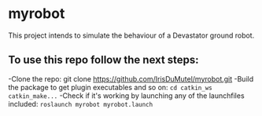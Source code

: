 # myrobot
This project intends to simulate the behaviour of a Devastator ground robot.

## To use this repo follow the next steps:
-Clone the repo:
    git clone https://github.com/IrisDuMutel/myrobot.git
-Build the package to  get plugin executables and so on:
    ```
    cd catkin_ws
    catkin_make...
    ```
-Check if it's working by launching any of the launchfiles included:
    ```
    roslaunch myrobot myrobot.launch
    ```

    
